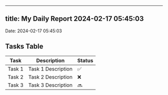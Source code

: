 
---
title: My Daily Report 2024-02-17 05:45:03
---

Date: 2024-02-17 05:45:03

## Tasks Table

| Task | Description | Status |
|------|-------------|--------|
| Task 1 | Task 1 Description | ✅ |
| Task 2 | Task 2 Description | ❌ |
| Task 3 | Task 3 Description | 🔜 |
